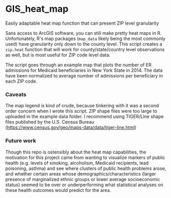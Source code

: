 # GIS_heat_map
Easily adaptable heat map function that can present ZIP level granularity

Sans access to ArcGIS software, you can still make pretty heat maps in R. Unfortunately, R's map packages (`map_data` likely being the most commonly used) have granularity only down to the county level. This script creates a `zip.heat` function that will work for county/state/country level observations as well, but is most useful for ZIP code level data.

The script goes through an example map that plots the number of ER admissions for Medicaid beneficiaries in New York State in 2014. The data have been normalized to average number of admissions per beneficiary in each ZIP code. 

### Caveats
The map legend is kind of crude, because tinkering with it was a second order concern when I wrote this script.
ZIP shape files were too large to uploaded in the example data folder. I recommend using TIGER/Line shape files published by the U.S. Census Bureau (<https://www.census.gov/geo/maps-data/data/tiger-line.html>)

### Future work
Though this repo is ostensibly about the heat map capabilities, the motivation for this project came from wanting to visualize markers of public health (e.g. levels of smoking, alcoholism, Medicaid recipients, lead poisoning, asthma) and see where clusters of public health problems arose, and whether certain areas whose demographics/characteristics (larger presence of marginalized ethnic groups or lower average socioeconomic status) seemed to be over or underperforming what statistical analyses on these health outcomes would predict for the area.
